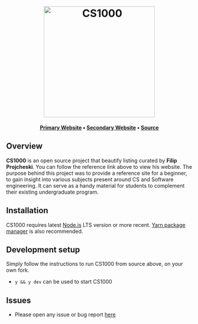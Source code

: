 <h1 align="center">
	<img
		width="300"
		alt="CS1000"
		src="https://cdn-icons.flaticon.com/png/512/924/premium/924915.png?token=exp=1653746009~hmac=169c305d3244589324c0212344600b66">
</h1>

<p align="center">
	<strong>
		<a href="http://cs1000.surge.sh">Primary Website</a>
		•
		<a href="http://cs1000.vercel.app">Secondary Website</a>
		•
		<a href="https://github.com/tpkahlon/cs1000">Source</a>
	</strong>
</p>

## Overview

**CS1000** is an open source project that beautify listing curated by **Filip Projcheski**. You can follow the reference link above to view his website. The purpose behind this project was to provide a reference site for a beginner, to gain insight into various subjects present around CS and Software engineering. It can serve as a handy material for students to complement their existing undergraduate program.

## Installation

CS1000 requires latest [Node.js](https://nodejs.org/) LTS version or more recent.
[Yarn package manager](https://yarnpkg.com/) is also recommended.

## Development setup

Simply follow the instructions to run CS1000 from source above, on your own fork.

- `y && y dev` can be used to start CS1000

## Issues

- Please open any issue or bug report [here](https://github.com/tpkahlon/cs1000/issues)
